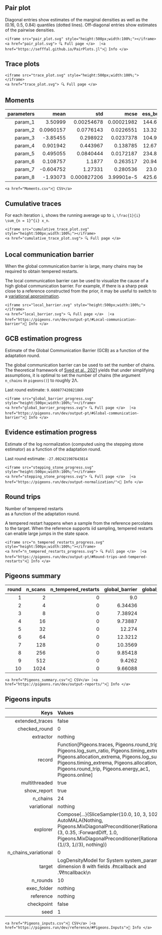## Pair plot 

Diagonal entries show estimates of the marginal 
densities as well as the (0.16, 0.5, 0.84) 
quantiles (dotted lines). 
Off-diagonal entries show estimates of the pairwise 
densities. 

```@raw html
<iframe src="pair_plot.svg" style="height:500px;width:100%;"></iframe>
<a href="pair_plot.svg"> 🔍 Full page </a>  ⏐<a href="https://sefffal.github.io/PairPlots.jl">🔗 Info </a>
```


## Trace plots 


```@raw html
<iframe src="trace_plot.svg" style="height:500px;width:100%;"></iframe>
<a href="trace_plot.svg"> 🔍 Full page </a>  
```


## Moments 

| **parameters** | **mean**  | **std**     | **mcse**   | **ess\_bulk** | **ess\_tail** | **rhat** | **ess\_per\_sec** |
|---------------:|----------:|------------:|-----------:|--------------:|--------------:|---------:|------------------:|
| param\_1       | 3.50999   | 0.00254678  | 0.00021982 | 144.623       | 121.046       | 1.02401  | missing           |
| param\_2       | 0.0960157 | 0.0776143   | 0.0226551  | 13.3282       | 24.6537       | 1.07398  | missing           |
| param\_3       | -3.85455  | 0.298922    | 0.0237378  | 104.927       | 72.312        | 1.05927  | missing           |
| param\_4       | 0.901942  | 0.443967    | 0.138785   | 12.6707       | 18.1783       | 1.09752  | missing           |
| param\_5       | 0.495055  | 0.0840444   | 0.0172187  | 234.801       | 44.9122       | 1.14239  | missing           |
| param\_6       | 0.108757  | 1.1877      | 0.263517   | 20.9462       | 74.1189       | 1.05533  | missing           |
| param\_7       | -0.604752 | 1.27331     | 0.280536   | 23.013        | 107.714       | 1.0832   | missing           |
| param\_8       | -1.93073  | 0.000827206 | 3.99901e-5 | 425.655       | 525.783       | 1.00314  | missing           |
 

```@raw html
<a href="Moments.csv">💾 CSV</a> 
```


## Cumulative traces 

For each iteration ``i``, shows the running average up to ``i``,
``\frac{1}{i} \sum_{n = 1}^{i} x_n``. 

```@raw html
<iframe src="cumulative_trace_plot.svg" style="height:500px;width:100%;"></iframe>
<a href="cumulative_trace_plot.svg"> 🔍 Full page </a>  
```


## Local communication barrier 

When the global communication barrier is large, many chains may 
be required to obtain tempered restarts.

The local communication barrier can be used to visualize the cause 
of a high global communication barrier. For example, if there is a 
sharp peak close to a reference constructed from the prior, it may 
be useful to switch to a [variational approximation](https://pigeons.run/dev/variational/#variational-pt).

```@raw html
<iframe src="local_barrier.svg" style="height:500px;width:100%;"></iframe>
<a href="local_barrier.svg"> 🔍 Full page </a>  ⏐<a href="https://pigeons.run/dev/output-pt/#Local-communication-barrier">🔗 Info </a>
```


## GCB estimation progress 

Estimate of the Global Communication Barrier (GCB) 
as a function of 
the adaptation round. 

The global communication barrier can be used 
to set the number of chains. 
The theoretical framework of [Syed et al., 2021](https://academic.oup.com/jrsssb/article/84/2/321/7056147)
yields that under simplifying assumptions, it is optimal to set the number of chains 
(the argument `n_chains` in `pigeons()`) to roughly 2Λ.

Last round estimate: ``9.660877420821869``

```@raw html
<iframe src="global_barrier_progress.svg" style="height:500px;width:100%;"></iframe>
<a href="global_barrier_progress.svg"> 🔍 Full page </a>  ⏐<a href="https://pigeons.run/dev/output-pt/#Global-communication-barrier">🔗 Info </a>
```


## Evidence estimation progress 

Estimate of the log normalization (computed using 
the stepping stone estimator) as a function of 
the adaptation round. 

Last round estimate: ``-27.002421907643814``

```@raw html
<iframe src="stepping_stone_progress.svg" style="height:500px;width:100%;"></iframe>
<a href="stepping_stone_progress.svg"> 🔍 Full page </a>  ⏐<a href="https://pigeons.run/dev/output-normalization/">🔗 Info </a>
```


## Round trips 

Number of tempered restarts  
as a function of 
the adaptation round. 

A tempered restart happens when a sample from the 
reference percolates to the target. When the reference 
supports iid sampling, tempered restarts can enable 
large jumps in the state space.

```@raw html
<iframe src="n_tempered_restarts_progress.svg" style="height:500px;width:100%;"></iframe>
<a href="n_tempered_restarts_progress.svg"> 🔍 Full page </a>  ⏐<a href="https://pigeons.run/dev/output-pt/#Round-trips-and-tempered-restarts">🔗 Info </a>
```


## Pigeons summary 

| **round** | **n\_scans** | **n\_tempered\_restarts** | **global\_barrier** | **global\_barrier\_variational** | **last\_round\_max\_time** | **last\_round\_max\_allocation** | **stepping\_stone** |
|----------:|-------------:|--------------------------:|--------------------:|---------------------------------:|---------------------------:|---------------------------------:|--------------------:|
| 1         | 2            | 0                         | 9.0                 | missing                          | 0.0409673                  | 3.29201e7                        | -9.13825e5          |
| 2         | 4            | 0                         | 6.34436             | missing                          | 0.0319921                  | 1.57247e7                        | -21849.6            |
| 3         | 8            | 0                         | 7.38924             | missing                          | 0.152845                   | 1.04772e8                        | -1.01969e5          |
| 4         | 16           | 0                         | 9.73887             | missing                          | 0.357348                   | 2.48917e8                        | -8523.01            |
| 5         | 32           | 0                         | 12.274              | missing                          | 0.336608                   | 1.62048e8                        | -3381.45            |
| 6         | 64           | 0                         | 12.3212             | missing                          | 0.629275                   | 3.20069e8                        | -579.028            |
| 7         | 128          | 0                         | 10.3569             | missing                          | 1.30771                    | 6.68836e8                        | -877.314            |
| 8         | 256          | 0                         | 9.85418             | missing                          | 2.8301                     | 1.43528e9                        | -62.6558            |
| 9         | 512          | 0                         | 9.4262              | missing                          | 5.9847                     | 2.99116e9                        | -38.6637            |
| 10        | 1024         | 0                         | 9.66088             | missing                          | 12.3315                    | 6.26132e9                        | -27.0024            |
 

```@raw html
<a href="Pigeons_summary.csv">💾 CSV</a> ⏐<a href="https://pigeons.run/dev/output-reports/">🔗 Info </a>
```


## Pigeons inputs 

| **Keys**               | **Values**                                                                                                                                                                                                                                                            |
|-----------------------:|:----------------------------------------------------------------------------------------------------------------------------------------------------------------------------------------------------------------------------------------------------------------------|
| extended\_traces       | false                                                                                                                                                                                                                                                                 |
| checked\_round         | 0                                                                                                                                                                                                                                                                     |
| extractor              | nothing                                                                                                                                                                                                                                                               |
| record                 | Function[Pigeons.traces, Pigeons.round\_trip, Pigeons.log\_sum\_ratio, Pigeons.timing\_extrema, Pigeons.allocation\_extrema, Pigeons.log\_sum\_ratio, Pigeons.timing\_extrema, Pigeons.allocation\_extrema, Pigeons.round\_trip, Pigeons.energy\_ac1, Pigeons.online] |
| multithreaded          | true                                                                                                                                                                                                                                                                  |
| show\_report           | true                                                                                                                                                                                                                                                                  |
| n\_chains              | 24                                                                                                                                                                                                                                                                    |
| variational            | nothing                                                                                                                                                                                                                                                               |
| explorer               | Compose{...}(SliceSampler(10.0, 10, 3, 1024), AutoMALA{Nothing, Pigeons.MixDiagonalPreconditioner{Rational{Int64}}}(3, 0.35, :ForwardDiff, 1.0, Pigeons.MixDiagonalPreconditioner{Rational{Int64}}(1//3, 1//3), nothing))                                             |
| n\_chains\_variational | 0                                                                                                                                                                                                                                                                     |
| target                 | LogDensityModel for System system\_param2 of dimension 8 with fields .ℓπcallback and .∇ℓπcallback\n                                                                                                                                                                   |
| n\_rounds              | 10                                                                                                                                                                                                                                                                    |
| exec\_folder           | nothing                                                                                                                                                                                                                                                               |
| reference              | nothing                                                                                                                                                                                                                                                               |
| checkpoint             | false                                                                                                                                                                                                                                                                 |
| seed                   | 1                                                                                                                                                                                                                                                                     |
 

```@raw html
<a href="Pigeons_inputs.csv">💾 CSV</a> ⏐<a href="https://pigeons.run/dev/reference/#Pigeons.Inputs">🔗 Info </a>
```

